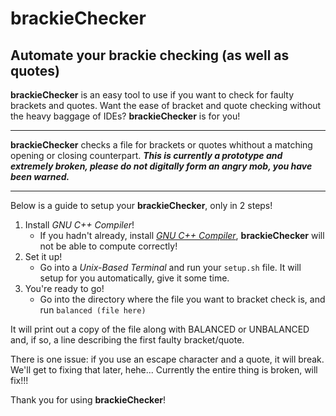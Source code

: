 # brackieChecker
## Automate your brackie checking (as well as quotes)

**brackieChecker** is an easy tool to use if you want to check for faulty brackets and quotes. Want the ease of bracket and quote checking without the heavy baggage of IDEs? **brackieChecker** is for you!

---

**brackieChecker** checks a file for brackets or quotes whithout a matching opening or closing counterpart. ***This is currently a prototype and extremely broken, please do not digitally form an angry mob, you have been warned.***

---

Below is a guide to setup your **brackieChecker**, only in 2 steps!

1. Install *GNU C++ Compiler*!
   * If you hadn't already, install [*GNU C++ Compiler*](https://gcc.gnu.org/), **brackieChecker** will not be able to compute correctly!
2. Set it up!
   * Go into a *Unix-Based Terminal* and run your `setup.sh` file. It will setup for you automatically, give it some time.
3. You're ready to go!
   * Go into the directory where the file you want to bracket check is, and run `balanced (file here)`

It will print out a copy of the file along with BALANCED or UNBALANCED and, if so, a line describing the first faulty bracket/quote.

There is one issue: if you use an escape character and a quote, it will break. We'll get to fixing that later, hehe...
Currently the entire thing is broken, will fix!!!

Thank you for using **brackieChecker**!
